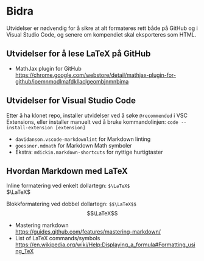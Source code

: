 # Bidra

Utvidelser er nødvendig for å sikre at alt formateres rett både på GitHub og i Visual Studio Code, og senere om kompendiet skal eksporteres som HTML.

## Utvidelser for å lese LaTeX på GitHub

- MathJax plugin for GitHub
  <https://chrome.google.com/webstore/detail/mathjax-plugin-for-github/ioemnmodlmafdkllaclgeombjnmnbima>

## Utvidelser for Visual Studio Code

Etter å ha klonet repo, installer utvidelser ved å søke `@recommended` i VSC Extensions, eller installer manuelt ved å bruke kommandolinjen: `code --install-extension [extension]`

- `davidanson.vscode-markdownlint` for Markdown linting
- `goessner.mdmath` for Markdown Math symboler
- Ekstra: `mdickin.markdown-shortcuts` for nyttige hurtigtaster

## Hvordan Markdown med LaTeX

Inline formatering ved enkelt dollartegn: `$\LaTeX$`  
$\LaTeX$

Blokkformatering ved dobbel dollartegn: `$$\LaTeX$$`  
$$\LaTeX$$

- Mastering markdown  
  <https://guides.github.com/features/mastering-markdown/>
- List of LaTeX commands/symbols  
  <https://en.wikipedia.org/wiki/Help:Displaying_a_formula#Formatting_using_TeX>
